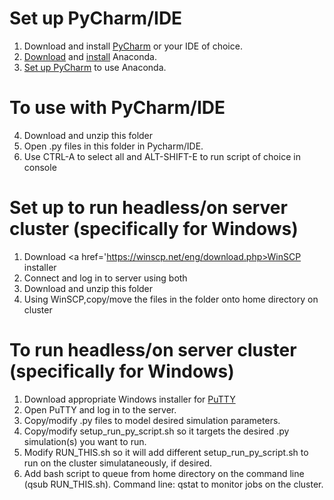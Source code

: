 # Set up PyCharm/IDE

1) Download and install <a href='https://www.jetbrains.com/pycharm/download/#section=windows'>PyCharm</a> or your IDE of choice.
2) <a href='https://www.continuum.io/downloads'>Download</a> and <a href='https://docs.continuum.io/anaconda/install'>install</a> Anaconda. 
3) <a href='https://docs.continuum.io/anaconda/ide_integration#pycharm'>Set up PyCharm</a> to use Anaconda.

# To use with PyCharm/IDE
4) Download and unzip this folder
5) Open .py files in this folder in Pycharm/IDE.
6) Use CTRL-A to select all and ALT-SHIFT-E to run script of choice in console

# Set up to run headless/on server cluster (specifically for Windows)

1) Download <a href='https://winscp.net/eng/download.php>WinSCP</a> installer
2) Connect and log in to server using both
3) Download and unzip this folder
4) Using WinSCP,copy/move the files in the folder onto home directory on cluster

# To run headless/on server cluster (specifically for Windows)

1) Download appropriate Windows installer for <a href ='http://www.chiark.greenend.org.uk/~sgtatham/putty/latest.html'>PuTTY</a> 
2) Open PuTTY and log in to the server.
3) Copy/modify .py files to model desired simulation parameters.
4) Copy/modify setup_run_py_script.sh so it targets the desired .py simulation(s) you want to run.
5) Modify RUN_THIS.sh so it will add different setup_run_py_script.sh to run on the cluster simulataneously, if desired. 
6) Add bash script to queue from home directory on the command line (qsub RUN_THIS.sh). Command line: qstat to monitor jobs on the cluster.
